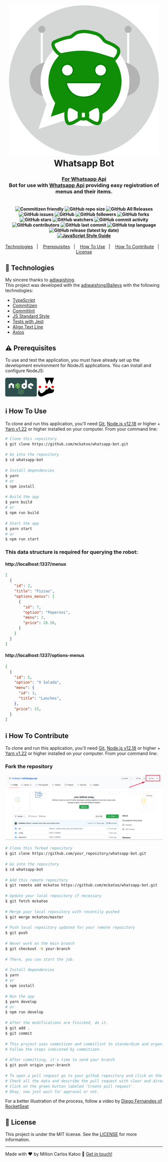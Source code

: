 <h1 align="center">
    <img alt="Whatsapp with robot face" src="./public/images/github/logo.svg?raw=true" />
    <br>
    Whatsapp Bot
</h1>
<h3 align="center">
  <a href="https://github.com/mckatoo/whatsapp-api">
  For Whatsapp Api
  </a>
  <br>
Bot for use with <a href="https://github.com/mckatoo/whatsapp-api">Whatsapp Api</a> providing easy registration of menus and their items.
</h3>
<h4 align="center">
<br>
<img alt="Commitizen friendly" src="https://img.shields.io/badge/commitizen-friendly-brightgreen.svg">
<img alt="GitHub repo size" src="https://img.shields.io/github/repo-size/mckatoo/whatsapp-bot">
<img alt="GitHub All Releases" src="https://img.shields.io/github/downloads/mckatoo/whatsapp-bot/total">
<img alt="GitHub issues" src="https://img.shields.io/github/issues/mckatoo/whatsapp-bot">
<img alt="GitHub" src="https://img.shields.io/github/license/mckatoo/whatsapp-bot">
<img alt="GitHub followers" src="https://img.shields.io/github/followers/mckatoo">
<img alt="GitHub forks" src="https://img.shields.io/github/forks/mckatoo/whatsapp-bot">
<img alt="GitHub stars" src="https://img.shields.io/github/stars/mckatoo/whatsapp-bot">
<img alt="GitHub watchers" src="https://img.shields.io/github/watchers/mckatoo/whatsapp-bot">
<img alt="GitHub commit activity" src="https://img.shields.io/github/commit-activity/m/mckatoo/whatsapp-bot">
<img alt="GitHub contributors" src="https://img.shields.io/github/contributors/mckatoo/whatsapp-bot">
<img alt="GitHub last commit" src="https://img.shields.io/github/last-commit/mckatoo/whatsapp-bot">
<img alt="GitHub top language" src="https://img.shields.io/github/languages/top/mckatoo/whatsapp-bot">
<img alt="GitHub release (latest by date)" src="https://img.shields.io/github/v/release/mckatoo/whatsapp-bot">
<br>
<a href="http://standardjs.com" target="blank"><img alt="JavaScript Style Guide" src="https://cdn.rawgit.com/standard/standard/master/badge.svg"></a>
</h4>

<p align="center">
  <a href="#rocket-technologies">Technologies</a>&nbsp;&nbsp;&nbsp;|&nbsp;&nbsp;&nbsp;
  <a href="#warning-prerequisites">Prerequisites</a>&nbsp;&nbsp;&nbsp;|&nbsp;&nbsp;&nbsp;
  <a href="#information_source-how-to-use">How To Use</a>&nbsp;&nbsp;&nbsp;|&nbsp;&nbsp;&nbsp;
  <a href="#information_source-how-to-contribute">How To Contribute</a>&nbsp;&nbsp;&nbsp;|&nbsp;&nbsp;&nbsp;
  <a href="#memo-license">License</a>
</p>

## :rocket: Technologies

My sincere thanks to [adiwajshing](https://github.com/adiwajshing).<br>
This project was developed with the [adiwajshing/Baileys](https://github.com/adiwajshing/Baileys) with the following technologies:

- [TypeScript](https://www.typescriptlang.org/)
- [Commitizen](https://github.com/commitizen/cz-cli)
- [Commitlint](https://github.com/conventional-changelog/commitlint)
- [JS Standard Style](http://standardjs.com)
- [Tests with Jest](https://jestjs.io/)
- [Align Text Line](https://github.com/mckatoo/align-text-line.git)
- [Axios](https://github.com/axios/axios)

## :warning: Prerequisites

To use and test the application, you must have already set up the development environment for NodeJS applications. You can install and configure NodeJS:

<a href="https://nodejs.org/"><img height=60 src="./public/images/github/nodejs.svg"></a>
<a href="http://jestjs.io/"><img height=60 src="./public/images/github/jestjs.svg"></a>

## :information_source: How To Use

To clone and run this application, you'll need [Git](https://git-scm.com), [Node.js v12.18][nodejs] or higher + [Yarn v1.22][yarn] or higher installed on your computer. From your command line:

```bash
# Clone this repository
$ git clone https://github.com/mckatoo/whatsapp-bot.git

# Go into the repository
$ cd whatsapp-bot

# Install dependencies
$ yarn
# or
$ npm install

# Build the app
$ yarn build
# or
$ npm run build

# Start the app
$ yarn start
# or
$ npm run start
```

### This data structure is required for querying the robot:
#### http://localhost:1337/menus
```json
[
  {
    "id": 2,
    "title": "Pizzas",
    "options_menus": [
      {
        "id": 7,
        "option": "Peperoni",
        "menu": 2,
        "price": 26.56,
      }
    ]
  }
]
```
#### http://localhost:1337/options-menus
```json
[
  {
    "id": 5,
    "option": "X Salada",
    "menu": {
      "id": 3,
      "title": "Lanches",
    },
    "price": 15,
  }
]
```


## :information_source: How To Contribute

To clone and run this application, you'll need [Git](https://git-scm.com), [Node.js v12.18][nodejs] or higher + [Yarn v1.22][yarn] or higher installed on your computer. From your command line:

### Fork the repository

<img alt="Forking Repository clicking in the fork button on top right button on screen" src="./public/images/github/fork.png">

```bash
# Clone this forked repository
$ git clone https://github.com/your_repository/whatsapp-bot.git

# Go into the repository
$ cd whatsapp-bot

# Add this remote repository
$ git remote add mckatoo https://github.com/mckatoo/whatsapp-bot.git

# Update your local repository if necessary
$ git fetch mckatoo

# Merge your local repository with recentily pushed
$ git merge mckatoo/master

# Push local repository updated for your remote repository
$ git push

# Never work on the main branch
$ git checkout -b your-branch

# There, you can start the job.

# Install dependencies
$ yarn
# or
$ npm install

# Run the app
$ yarn develop
# or
$ npm run develop

# After the modifications are finished, do it.
$ git add .
$ git commit

# This project uses commitizen and commitlint to standardize and organize commits.
# Follow the steps indicated by commitizen.

# After committing, it's time to send your branch
$ git push origin your-branch

# To open a pull request go to your github repository and click on the green button labeled 'Compare & pull request'
# Check all the data and describe the pull request with clear and direct information.
# Click on the green button labeled 'Create pull request'.
# Okay, now just wait for approval or not.
```

For a better illustration of the process, follow a video by [Diego Fernandes of RocketSeat](https://youtu.be/mcd7lqpUzIA)

## :memo: License

This project is under the MIT license. See the [LICENSE](https://github.com/mckatoo/whatsapp-bot/blob/master/LICENSE) for more information.

---

Made with ♥ by Milton Carlos Katoo :wave: <a href="https://www.linkedin.com/in/mckatoo/" target="blank">Get in touch!</a>

[nodejs]: https://nodejs.org/
[yarn]: https://yarnpkg.com/
